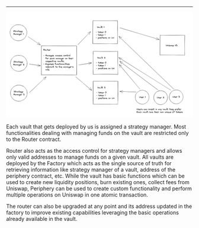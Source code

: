 ---

![architecture](./images/architecture.png)

Each vault that gets deployed by us is assigned a strategy manager. Most functionalities dealing with managing funds on the vault are restricted only to the Router contract.‌

Router also acts as the access control for strategy managers and allows only valid addresses to manage funds on a given vault.‌ All vaults are deployed by the Factory which acts as the single source of truth for retrieving information like strategy manager of a vault, address of the periphery contract, etc.‌
While the vault has basic functions which can be used to create new liquidity positions, burn existing ones, collect fees from Uniswap, Periphery can be used to create custom functionality and perform multiple operations on Uniswap in one atomic transaction.‌

The router can also be upgraded at any point and its address updated in the factory to improve existing capabilities leveraging the basic operations already available in the vault.‌
